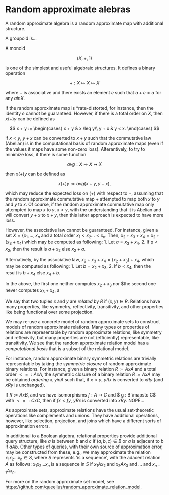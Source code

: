 # Random approximate alebras

A random approximate algebra is a random approximate map with additional
structure.

A groupoid is...

A monoid

$$
    (X,+,1)
$$

is one of the simplest and useful algebraic structures.
It defines a binary operation

$$
    + : X \mapsto X \mapsto X
$$

where $+$ is associative and there exists an element $e$ such that
$a + e = a$ for any $a in X$.

If the random approximate map is *rate-distorted, for instance, then
the identity $e$ cannot be guaranteed. However, if there is a total
order on $X$, then $x (+) y$ can be defined as

$$
x + y :=
\begin{cases}
    x + y & x \leq y\\
    y + x & y < x.
\end{cases}
$$

if $x < y$, $y + x$ can be converted to $x + y$
such that the commutative law (Abelian) is in the computational basis
of random approximate maps (even if the values it maps have some non-zero loss). Alterantively, to try to minimize loss, if there is some function

$$
    avg : X \mapsto X \mapsto X
$$

then $x (+) y$ can be defined as

$$
    x (+) y := avg(x + y, y + x),
$$

which may reduce the expected loss on $(+)$ with respect to $+$,
assuming that the random approximate commutative map $+$ attempted to map both $x$ to $y$ and $y$ to $x$. Of course, if the random approximate commutative map only attempted to map $x$ to $y$, $x < y$, with the understanding that it is Abelian and will convert $y + x$ to $x + y$, then this latter approach is expected to have more loss.

However, the associative law cannot be guaranteed. For instance, given a set $X = \{x_1,\ldots,x_n$ and a total order $x_1 < x_2 \ldots < x_n$. Then, $x_2 + x_3 + x_4 = x_2 + (x_3 + x_4)$ which may be computed as following:
    1. Let $a = x_3 + x_4$.
    2. If $a < x_2$, then the result is $a + x_2$ else $x_2 + a$.

Alternatively, by the associative law, $x_2 + x_3 + x_4 = (x_2 + x_3) + x_4$, which may be computed as following:
    1. Let $b = x_2 + x_3$.
    2. If $b < x_4$, then the result is $b + x_4$ else $x_4 + b$.

In the above, the first one neither computes $x_2 + x_3$ nor $the second
one never computes $x_3 + x_4$, a







We say that two tuples $x$ and $y$ are *related* by $R$ if $(x,y) \in R$. Relations have many properties, like symmetry,
reflectivity, transitivity, and other properties like being functional
over some projection.

We may re-use a concrete model of random approximate sets to construct
models of random approximate relations. Many types or properties of
relations are representable by random approximate relations,
like symmetry and reflexivity, but many properties are not (efficiently)
representable, like transitivity. We see that the random approximate relation model has
a *computational basis* that is a subset of the relational model.

For instance, random approximate binary symmetric relations are trivially
representable by taking the *symmetric closure* of random approximate
binary relations. For instance, given a binary relation $R := A x A$ and
a total order $<= : A x A$, the symmetric closure of a binary relation
$R := A x A$ may be obtained *ordering* $x,y in A$ such that, if $x < y$,
$y R x$ is converted to $x R y$ (and $x R y$ is unchanged).

If $R := A x B$, and we have isomorphisms $f : A \mapsto C$ and $ g : B \mapsto C$
with $<= : C x C$, then if $f x < f y$, $y R x$ is converted into $x R y$.
NOPE...

As approximate sets, approximate relations have the usual set-theoretic
operations like complements and unions. They have additional operations,
however, like selection, projection, and joins which have a different
sorts of approximation errors.

In additional to a Boolean algebra, relational properties
provide additional query structure, like $a$ is between $b$ and $c$
if $(a,b,c) \in B$ or $a$ is adjacent to $b$ if $a A b$. Other types
of queries, with their own source of approximation error, may
be constructed from these, e.g., we may approximate the relation
$x_1 x_2 \ldots x_n \in S$, where $S$ represents 'is a sequence',
with the adacent relation $A$ as follows: $x_1 x_2 \ldots x_n$ is
a sequence in $S$ if $x_1 A x_2$ and $x_2 A x_3$ and $\ldots$ and
$x_{n-1} A x_n$.

For more on the random approximate set model, see
https://github.com/queelius/random_approximate_relation_model.
